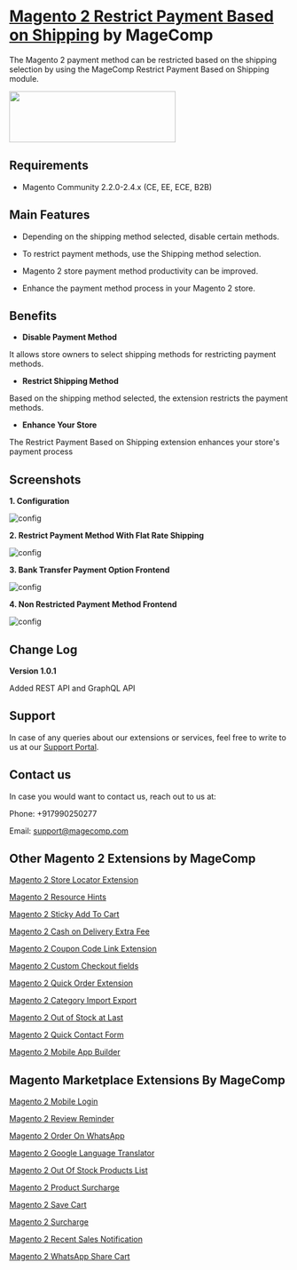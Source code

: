 # [Magento 2 Restrict Payment Based on Shipping](https://magecomp.com/magento-2-restrict-payment-based-on-shipping.html) by MageComp

The Magento 2 payment method can be restricted based on the shipping selection by using the MageComp Restrict Payment Based on Shipping module.

<a href="https://magecomp.com/magento-2-restrict-payment-based-on-shipping.html"><img width="300" height="92" src="https://magecomp.com/media/button.webp"></a>

## Requirements
* Magento Community 2.2.0-2.4.x (CE, EE, ECE, B2B)

## Main Features

* Depending on the shipping method selected, disable certain methods.

* To restrict payment methods, use the Shipping method selection.

* Magento 2 store payment method productivity can be improved.

* Enhance the payment method process in your Magento 2 store.

## Benefits

* **Disable Payment Method**

It allows store owners to select shipping methods for restricting payment methods.

* **Restrict Shipping Method**

Based on the shipping method selected, the extension restricts the payment methods.

* **Enhance Your Store**

The Restrict Payment Based on Shipping extension enhances your store's payment process

## Screenshots

**1. Configuration**

![config](https://magecomp.com/media/catalog/product/cache/19b10369fecc27f1a40729d1b5b60dea/1/_/1.configuration_9.webp)

**2. Restrict Payment Method With Flat Rate Shipping**

![config](https://magecomp.com/media/catalog/product/cache/19b10369fecc27f1a40729d1b5b60dea/2/_/2.restrict_payment_method_with_flat_rate_shipping_2_.webp)

**3. Bank Transfer Payment Option Frontend**

![config](https://magecomp.com/media/catalog/product/cache/19b10369fecc27f1a40729d1b5b60dea/3/_/3.bank_transfer_payment_option_frontend.webp)

**4. Non Restricted Payment Method Frontend**

![config](https://magecomp.com/media/catalog/product/cache/19b10369fecc27f1a40729d1b5b60dea/4/_/4.non_restricted_payment_method_frontend_2.webp)

## Change Log

**Version 1.0.1**

Added REST API and GraphQL API

## Support

In case of any queries about our extensions or services, feel free to write to us at our [Support Portal](https://magecomp.com/support/).

## Contact us

In case you would want to contact us, reach out to us at:

Phone: +917990250277

Email: [support@magecomp.com](mailto:support@magecomp.com)

## Other Magento 2 Extensions by MageComp

[Magento 2 Store Locator Extension](https://magecomp.com/magento-2-store-locator.html)

[Magento 2 Resource Hints](https://magecomp.com/magento-2-resource-hints.html)

[Magento 2 Sticky Add To Cart](https://magecomp.com/magento-2-sticky-add-to-cart.html)

[Magento 2 Cash on Delivery Extra Fee](https://magecomp.com/magento-2-cash-on-delivery-extra-fee.html)

[Magento 2 Coupon Code Link Extension](https://magecomp.com/magento-2-coupon-code-link.html)

[Magento 2 Custom Checkout fields](https://magecomp.com/magento-2-custom-checkout-fields.html)

[Magento 2 Quick Order Extension](https://magecomp.com/magento-2-quick-order.html)

[Magento 2 Category Import Export](https://magecomp.com/magento-2-category-import.html)

[Magento 2 Out of Stock at Last](https://magecomp.com/magento-2-out-of-stock-at-last.html)

[Magento 2 Quick Contact Form](https://magecomp.com/magento-2-quick-contact-form.html)

[Magento 2 Mobile App Builder](https://mobileapp.magecomp.com/)

## Magento Marketplace Extensions By MageComp

[Magento 2 Mobile Login](https://marketplace.magento.com/magecomp-module-mobilelogin.html)

[Magento 2 Review Reminder](https://marketplace.magento.com/magecomp-module-reviewreminder.html)

[Magento 2 Order On WhatsApp](https://marketplace.magento.com/magecomp-module-orderonwhatsapp.html)

[Magento 2 Google Language Translator](https://marketplace.magento.com/magecomp-module-googlelangtranslator.html)

[Magento 2 Out Of Stock Products List](https://marketplace.magento.com/magecomp-module-outofstock.html)

[Magento 2 Product Surcharge](https://marketplace.magento.com/magecomp-module-productsurcharge.html)

[Magento 2 Save Cart](https://marketplace.magento.com/magecomp-module-savecart.html)

[Magento 2 Surcharge](https://marketplace.magento.com/magecomp-module-surcharge.html)

[Magento 2 Recent Sales Notification](https://marketplace.magento.com/magecomp-module-recentsalesnotification.html)

[Magento 2 WhatsApp Share Cart](https://marketplace.magento.com/magecomp-module-whatsappsharecart.html)
